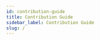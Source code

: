 ```yaml
---
id: contribution-guide
title: Contribution Guide
sidebar_label: Contribution Guide
slug: /
---
```



